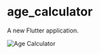 # age_calculator

A new Flutter application.

![Age Calculator](https://github.com/azmasamy/age-calculator/blob/master/screenshots/age-calculator.PNG?raw=true)

